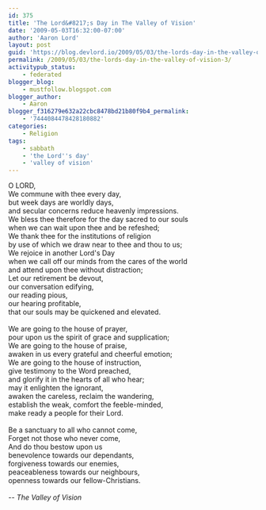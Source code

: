 ```yaml
---
id: 375
title: 'The Lord&#8217;s Day in The Valley of Vision'
date: '2009-05-03T16:32:00-07:00'
author: 'Aaron Lord'
layout: post
guid: 'https://blog.devlord.io/2009/05/03/the-lords-day-in-the-valley-of-vision-3/'
permalink: /2009/05/03/the-lords-day-in-the-valley-of-vision-3/
activitypub_status:
    - federated
blogger_blog:
    - mustfollow.blogspot.com
blogger_author:
    - Aaron
blogger_f316279e632a22cbc8478bd21b80f9b4_permalink:
    - '7444084478428180882'
categories:
    - Religion
tags:
    - sabbath
    - 'the Lord''s day'
    - 'valley of vision'
---
```


O LORD,<br />We commune with thee every day,<br />but week days are worldly days,<br />and secular concerns reduce heavenly impressions.<br />We bless thee therefore for the day sacred to our souls<br />when we can wait upon thee and be refeshed;<br />We thank thee for the institutions of religion<br />by use of which we draw near to thee and thou to us;<br />We rejoice in another Lord's Day<br />when we call off our minds from the cares of the world<br />and attend upon thee without distraction;<br />Let our retirement be devout,<br />our conversation edifying,<br />our reading pious,<br />our hearing profitable,<br />that our souls may be quickened and elevated.<br /><br />We are going to the house of prayer,<br />pour upon us the spirit of grace and supplication;<br />We are going to the house of praise,<br />awaken in us every grateful and cheerful emotion;<br />We are going to the house of instruction,<br />give testimony to the Word preached,<br />and glorify it in the hearts of all who hear;<br />may it enlighten the ignorant,<br />awaken the careless, reclaim the wandering,<br />establish the weak, comfort the feeble-minded,<br />make ready a people for their Lord.<br /><br />Be a sanctuary to all who cannot come,<br />Forget not those who never come,<br />And do thou bestow upon us<br />benevolence towards our dependants,<br />forgiveness towards our enemies,<br />peaceableness towards our neighbours,<br />openness towards our fellow-Christians.<br /><br />-- <span style="font-style:italic;">The Valley of Vision</span>
